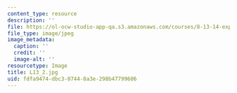 ```yaml
---
content_type: resource
description: ''
file: https://ol-ocw-studio-app-qa.s3.amazonaws.com/courses/8-13-14-experimental-physics-i-ii-junior-lab-fall-2016-spring-2017/fdfa9474dbc307448a3e298b47799606_L13_2.jpg
file_type: image/jpeg
image_metadata:
  caption: ''
  credit: ''
  image-alt: ''
resourcetype: Image
title: L13_2.jpg
uid: fdfa9474-dbc3-0744-8a3e-298b47799606
---
```


